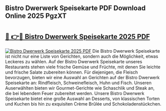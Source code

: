 ## Bistro Dwerwerk Speisekarte PDF Download Online 2025 PgzXT

# <h2><a href="http://gc7itq.nevu.top/?p=Bistro+Dwerwerk+Speisekarte">🔗 👉🔴 Bistro Dwerwerk Speisekarte 2025 PDF</a></h2>

[![Bistro Dwerwerk Speisekarte 2025 PDF](https://i.imgur.com/dBaPXMq.png)](http://gc7itq.nevu.top/?p=Bistro+Dwerwerk+Speisekarte)
Die Bistro Dwerwerk Speisekarte ist nicht nur eine Liste von Gerichten, sondern auch die Möglichkeit, etwas Leckeres zu wählen. Auf der Bistro Dwerwerk Speisekarte unseres Restaurants stehen viele frische Gemüse und Früchte, mit denen Sie leichte und frische Salate zubereiten können. Für diejenigen, die Fleisch bevorzugen, bieten wir eine Auswahl an Gerichten auf der Bistro Dwerwerk Speisekarte an: Rindfleisch, Schweinefleisch, Huhn und Fisch. Unseren Auserwählten bieten wir Gourmet-Gerichte wie Schaschlik und Steak an, die bei lebendem Feuer zubereitet werden. Unsere Bistro Dwerwerk Speisekarte bietet eine große Auswahl an Desserts, von klassischen Torten und Kuchen bis hin zu exquisiten Crème Brûlée und Schokoladenstückchen.

